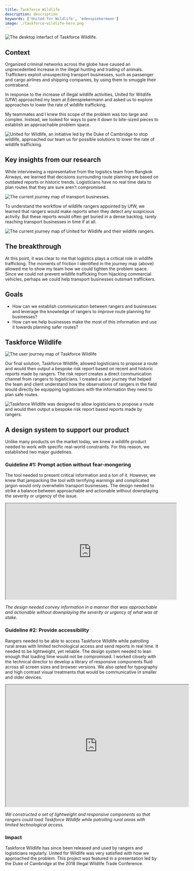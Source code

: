 ```yaml
---
title: Taskforce Wildlife
description: description
keywords: ['United for Wildlife', 'edenspiekermann']
image: ./taskforce-wildlife-hero.png
---
```


<ProjectHeading title='Taskforce Wildlife by United for Wildlife' abstract='Supporting transport businesses in becoming more resilient to the exploitation by illegal wildlife traffickers' borderBottom />

<ProjectSection>
  <ProjectInfo title='Timeline' abstract='Launched Fall 2018' />
  <ProjectInfo title='Company' abstract='Edenspiekermann' />
  <ProjectInfo title='Role' abstract='I designed and iterated on core experiences within the application. I reported directly to the technical director of the product.' />
  <ProjectInfo title='About' abstract='Taskforce Wildlife is a tool that enables companies in the transport sector to assess their logistical decisions and confidently plan safe routes.' />
</ProjectSection>

![The desktop interfact of Taskforce Wildlife.](./taskforce-wildlife-hero.png)

## Context

Organized criminal networks across the globe have caused an unprecedented increase in the illegal hunting and trading of animals. Traffickers exploit unsuspecting transport businesses, such as passenger and cargo airlines and shipping companies, by using them to smuggle their contraband.

In response to the increase of illegal wildlife activities, United for Wildlife (UfW) approached my team at Edenspiekermann and asked us to explore approaches to lower the rate of wildlife trafficking. 

My teammates and I knew this scope of the problem was too large and complex. Instead, we looked for ways to pare it down to bite-sized pieces to establish an approachable problem space.

![United for Wildlife, an initiative led by the Duke of Cambridge to stop wildlife, approached our team us for possible solutions to lower the rate of wildlife trafficking.](./taskforce-wildlife-UFW.png)

## Key insights from our research

While interviewing a representative from the logistics team from Bangkok Airways, we learned that decisions surrounding route planning are based on outdated reports or historic trends. Logisticians have no real time data to plan routes that they are sure aren’t compromised.

![The current journey map of transport businesses.](./taskforce-wildlife-transport-businesses-journey.png)

To understand the workflow of wildlife rangers appointed by UfW, we learned that rangers would make reports when they detect any suspicious activity. But these reports would often get buried in a dense backlog, rarely reaching transport businesses in time if at all.

![The current journey map of United for Wildlife and their wildlife rangers.](./taskforce-wildlife-UFW-journey.png)

## The breakthrough

At this point, it was clear to me that logistics plays a critical role in wildlife trafficking. The moments of friction I identified in the journey map (above) allowed me to show my team how we could tighten the problem space. Since we could not prevent wildlife trafficking from hijacking commercial vehicles, perhaps we could help transport businesses outsmart traffickers.

## Goals

- How can we establish communication between rangers and businesses and leverage the knowledge of rangers to improve route planning for businesses?
- How can we help businesses make the most of this information and use it towards planning safer routes?

## Taskforce Wildlife

![The user journey map of Taskforce Wildlife](taskforce-wildlife-user-journey-map.png)

Our final solution, Taskforce Wildlife, allowed logisticians to propose a route and would then output a bespoke risk report based on recent and historic reports made by rangers. The risk report creates a direct communication channel from rangers to logisticians. I created a user journey that helped the team and client understand how the observations of rangers in the field would directly be equipping logisticians with the information they need to plan safe routes.

![Taskforce Wildlife was designed to allow logisticians to propose a route and would then output a bespoke risk report based reports made by rangers.](taskforce-wildlife-risk-calculator.png)

## A design system to support our product

Unlike many products on the market today, we knew a wildlife product needed to work with specific real-world constraints. For this reason, we established two major guidelines.

### Guideline #1: Prompt action without fear-mongering

The tool needed to present critical information and a ton of it. However, we knew that jampacking the tool with terrifying warnings and complicated jargon would only overwhelm transport businesses. The design needed to strike a balance between approachable and actionable without downplaying the severity or urgency of the issue.

<iframe width="560" height="315" src="https://www.youtube.com/embed/Rs56Yv-ZqUY" width="600" height="400"></iframe>

_The design needed convey information in a manner that was approachable and actionable without downplaying the severity or urgency of what was at stake._

### Guideline #2: Provide accessibility

Rangers needed to be able to access Taskforce Wildlife while patrolling rural areas with limited technological access and send reports in real time. It needed to be lightweight, yet reliable. The design system needed to lean enough that loading time would not be compromised. I worked closely with the technical director to develop a library of responsive components fluid across all screen sizes and browser versions. We also opted for typography and high contrast visual treatments that would be communicative in smaller and older devices.

<iframe src="https://www.youtube.com/embed/B60NKcKKRiM" width="600" height="400"></iframe>

_We constructed a set of lightweight and responsive components so that rangers could load Taskforce Wildlife while patrolling rural areas with limited technological access._

### Impact

Taskforce Wildlife has since been released and used by rangers and logisticians regularly. United for Wildlife was very satisfied with how we approached the problem. This project was featured in a presentation led by the Duke of Cambridge at the 2018 Illegal Wildlife Trade Conference.
